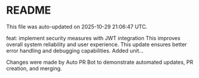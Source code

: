 # README

This file was auto-updated on 2025-10-29 21:06:47 UTC.

feat: implement security measures with JWT integration This improves overall system reliability and user experience. This update ensures better error handling and debugging capabilities. Added unit...

Changes were made by Auto PR Bot to demonstrate automated updates, PR creation, and merging.
